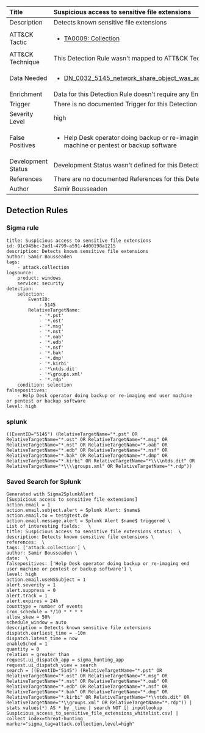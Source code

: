 | Title                | Suspicious access to sensitive file extensions                                                                                                                                                 |
|:---------------------|:------------------------------------------------------------------------------------------------------------------------------------------------------------|
| Description          | Detects known sensitive file extensions                                                                                                                                           |
| ATT&amp;CK Tactic    |  <ul><li>[TA0009: Collection](https://attack.mitre.org/tactics/TA0009)</li></ul>  |
| ATT&amp;CK Technique |  This Detection Rule wasn't mapped to ATT&amp;CK Technique yet  |
| Data Needed          | <ul><li>[DN_0032_5145_network_share_object_was_accessed_detailed](../Data_Needed/DN_0032_5145_network_share_object_was_accessed_detailed.md)</li></ul>  |
| Enrichment           |  Data for this Detection Rule doesn't require any Enrichments.  |
| Trigger              |  There is no documented Trigger for this Detection Rule yet  |
| Severity Level       | high |
| False Positives      | <ul><li>Help Desk operator doing backup or re-imaging end user machine or pentest or backup software</li></ul>  |
| Development Status   |  Development Status wasn't defined for this Detection Rule yet  |
| References           |  There are no documented References for this Detection Rule yet  |
| Author               | Samir Bousseaden |


## Detection Rules

### Sigma rule

```
title: Suspicious access to sensitive file extensions
id: 91c945bc-2ad1-4799-a591-4d00198a1215
description: Detects known sensitive file extensions
author: Samir Bousseaden
tags:
    - attack.collection
logsource:
    product: windows
    service: security
detection:
    selection:
        EventID:
            - 5145
        RelativeTargetName:
            - '*.pst'
            - '*.ost'
            - '*.msg'
            - '*.nst'
            - '*.oab'
            - '*.edb'
            - '*.nsf' 
            - '*.bak'
            - '*.dmp'
            - '*.kirbi'
            - '*\ntds.dit'
            - '*\groups.xml'
            - '*.rdp'
    condition: selection
falsepositives:
    - Help Desk operator doing backup or re-imaging end user machine or pentest or backup software
level: high

```





### splunk
    
```
((EventID="5145") (RelativeTargetName="*.pst" OR RelativeTargetName="*.ost" OR RelativeTargetName="*.msg" OR RelativeTargetName="*.nst" OR RelativeTargetName="*.oab" OR RelativeTargetName="*.edb" OR RelativeTargetName="*.nsf" OR RelativeTargetName="*.bak" OR RelativeTargetName="*.dmp" OR RelativeTargetName="*.kirbi" OR RelativeTargetName="*\\\\ntds.dit" OR RelativeTargetName="*\\\\groups.xml" OR RelativeTargetName="*.rdp"))
```






### Saved Search for Splunk

```
Generated with Sigma2SplunkAlert
[Suspicious access to sensitive file extensions]
action.email = 1
action.email.subject.alert = Splunk Alert: $name$
action.email.to = test@test.de
action.email.message.alert = Splunk Alert $name$ triggered \
List of interesting fields:   \
title: Suspicious access to sensitive file extensions status:  \
description: Detects known sensitive file extensions \
references:  \
tags: ['attack.collection'] \
author: Samir Bousseaden \
date:  \
falsepositives: ['Help Desk operator doing backup or re-imaging end user machine or pentest or backup software'] \
level: high
action.email.useNSSubject = 1
alert.severity = 1
alert.suppress = 0
alert.track = 1
alert.expires = 24h
counttype = number of events
cron_schedule = */10 * * * *
allow_skew = 50%
schedule_window = auto
description = Detects known sensitive file extensions
dispatch.earliest_time = -10m
dispatch.latest_time = now
enableSched = 1
quantity = 0
relation = greater than
request.ui_dispatch_app = sigma_hunting_app
request.ui_dispatch_view = search
search = ((EventID="5145") (RelativeTargetName="*.pst" OR RelativeTargetName="*.ost" OR RelativeTargetName="*.msg" OR RelativeTargetName="*.nst" OR RelativeTargetName="*.oab" OR RelativeTargetName="*.edb" OR RelativeTargetName="*.nsf" OR RelativeTargetName="*.bak" OR RelativeTargetName="*.dmp" OR RelativeTargetName="*.kirbi" OR RelativeTargetName="*\\ntds.dit" OR RelativeTargetName="*\\groups.xml" OR RelativeTargetName="*.rdp")) | stats values(*) AS * by _time | search NOT [| inputlookup Suspicious_access_to_sensitive_file_extensions_whitelist.csv] | collect index=threat-hunting marker="sigma_tag=attack.collection,level=high"
```
